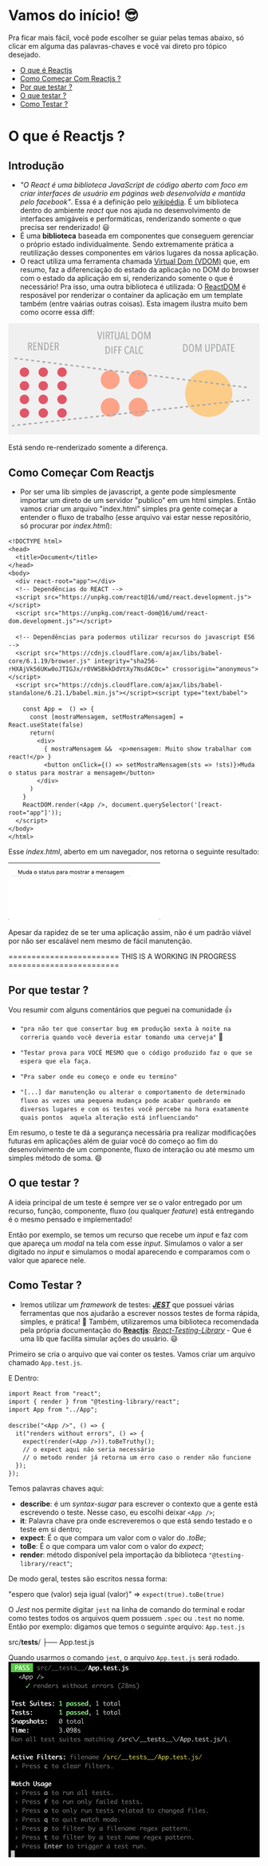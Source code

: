 # Vamos do início! :sunglasses:

Pra ficar mais fácil, você pode escolher se guiar pelas temas abaixo, só clicar em alguma das palavras-chaves e você vai direto pro tópico desejado.

* [O que é Reactjs](https://github.com/bragamat/aprenda-reactjs-testando/tree/solucao/0#o-que-é-reactjs-)
* [Como Começar Com Reactjs ?](https://github.com/bragamat/aprenda-reactjs-testando/tree/solucao/0#como-come%C3%A7ar-com-reactjs)
* [Por que testar ?](https://github.com/bragamat/aprenda-reactjs-testando/tree/solucao/0#por-que-testar-)
* [O que testar ?](https://github.com/bragamat/aprenda-reactjs-testando/tree/solucao/0#o-que-testar-)
* [Como Testar ?](https://github.com/bragamat/aprenda-reactjs-testando/tree/solucao/0#como-testar-)

# O que é Reactjs ?

## Introdução
 - _"O React é uma biblioteca JavaScript de código aberto com foco em criar interfaces de usuário em páginas web desenvolvida e mantida pelo facebook"_. Essa é a definição pelo [wikipédia](https://pt.wikipedia.org/wiki/React_(JavaScript)). É um biblioteca dentro do ambiente _react_ que nos ajuda no desenvolvimento de interfaces amigáveis e performáticas, renderizando somente o que precisa ser renderizado! :smiley: 
 - É uma **biblioteca** baseada em componentes que conseguem gerenciar o próprio estado individualmente. Sendo extremamente prática a reutilização desses componentes em vários lugares da nossa aplicação.
 - O react utiliza uma ferramenta chamada [Virtual Dom (VDOM)](https://pt-br.reactjs.org/docs/faq-internals.html#what-is-the-virtual-dom) que, em resumo, faz a diferenciação do estado da aplicação no DOM do browser com o estado da aplicação em si, renderizando somente o que é necessário! Pra isso, uma outra biblioteca é utilizada: O [ReactDOM](https://pt-br.reactjs.org/docs/react-dom.html#overview) é resposável por renderizar o container da aplicação em um template também (entre vaárias outras coisas). Esta imagem ilustra muito bem como ocorre essa diff:

 ![VirtualDom Diff](./assets/virtualDom-gif.gif)

 Está sendo re-renderizado somente a diferença.


## Como Começar Com Reactjs
- Por ser uma lib simples de javascript, a gente pode simplesmente importar um direto de um servidor "publico" em um html simples.
Então vamos criar um arquivo "index.html" simples pra gente começar a entender o fluxo de trabalho (esse arquivo vai estar nesse repositório, só procurar por _index.html_):

```
<!DOCTYPE html>
<head>
  <title>Document</title>
</head>
<body>
  <div react-root="app"></div>
  <!-- Dependências do REACT -->
  <script src="https://unpkg.com/react@16/umd/react.development.js"></script>
  <script src="https://unpkg.com/react-dom@16/umd/react-dom.development.js"></script>
  
  <!-- Dependências para podermos utilizar recursos do javascript ES6 -->
  <script src="https://cdnjs.cloudflare.com/ajax/libs/babel-core/6.1.19/browser.js" integrity="sha256-rHXAjVk56UKw0oJTIGJx/r0VWSBkkDdVtXy7NsdAC0c=" crossorigin="anonymous"></script>
  <script src="https://cdnjs.cloudflare.com/ajax/libs/babel-standalone/6.21.1/babel.min.js"></script><script type="text/babel">
    
    const App =  () => {
      const [mostraMensagem, setMostraMensagem] = React.useState(false)
      return(
        <div>
          { mostraMensagem &&  <p>mensagem: Muito show trabalhar com react!</p> }
          <button onClick={() => setMostraMensagem(sts => !sts)}>Muda o status para mostrar a mensagem</button>
        </div>
      )
    }
    ReactDOM.render(<App />, document.querySelector('[react-root="app"]'));
  </script>
</body>
</html>
```

Esse _index.html_, aberto em um navegador, nos retorna o seguinte resultado:

![](./assets/testando-status-index.gif)

Apesar da rapidez de se ter uma aplicação assim, não é um padrão viável por não ser escalável nem mesmo de fácil manutenção.



======================== THIS IS A WORKING IN PROGRESS ========================
## Por que testar ?
Vou resumir com alguns comentários que peguei na comunidade :+1:

- ```"pra não ter que consertar bug em produção sexta à noite na correria quando você deveria estar tomando uma cerveja"``` :beer:

- ```"Testar prova para VOCÊ MESMO que o código produzido faz o que se espera que ela faça. ```

- ```"Pra saber onde eu começo e onde eu termino"```

- ```"[...] dar manutenção ou alterar o comportamento de determinado fluxo as vezes uma pequena mudança pode acabar quebrando em diversos lugares e com os testes você percebe na hora exatamente quais pontos  aquela alteração está influenciando"```

Em resumo, o teste te dá a segurança necessária pra realizar modificações futuras em aplicações além de guiar você do começo ao fim do desenvolvimento de um componente, fluxo de interação ou até mesmo um simples método de soma. :smile:

## O que testar ?
A ideia principal de um teste é sempre ver se o valor entregado por um recurso, função, componente, fluxo (ou qualquer _feature_) está entregando é o mesmo pensado e implementado!

Então por exemplo, se temos um recurso que recebe um _input_ e faz com que apareça um _modal_ na tela com esse _input_. Simulamos o valor a ser digitado no _input_ e simulamos o modal aparecendo e comparamos com o valor que aparece nele. 


## Como Testar ? 
- Iremos utilizar um _framework_ de testes: [_**JEST**_](https://jestjs.io/) que possuei várias ferramentas que nos ajudarão a escrever nossos testes de forma rápida, simples, e prática! :rocket:
  Também, utilizaremos uma biblioteca recomendada pela própria documentação do [**Reactjs**](https://pt-br.reactjs.org/): [_React-Testing-Library_](https://testing-library.com/docs/react-testing-library/intro) - Que é uma lib que facilita simular ações do usuário. :smiley:

Primeiro se cria o arquivo que vai conter os testes. Vamos criar um arquivo chamado `App.test.js`. 

E Dentro: 

```
import React from "react";
import { render } from "@testing-library/react";
import App from "../App";

describe("<App />", () => {
  it("renders without errors", () => {
    expect(render(<App />)).toBeTruthy();
    // o expect aqui não seria necessário
    // o metodo render já retorna um erro caso o render não funcione
  });
});
```

Temos palavras chaves aqui:
- **describe**: é um _syntax-sugar_ para escrever o contexto que a gente está escrevendo o teste. Nesse caso, eu escolhi deixar `<App />`;
- **it**: Palavra chave pra onde escreveremos o que está sendo testado e o teste em si dentro;
- **expect**: É o que compara um valor com o valor do _.toBe_;
- **toBe**: É o que compara um valor com o valor do _expect_;
- **render**: método disponível pela importação da biblioteca `"@testing-library/react"`;

De modo geral, testes são escritos nessa forma:

"espero que (valor) seja igual (valor)" => ```expect(true).toBe(true)```



O _Jest_ nos permite digitar `jest` na linha de comando do terminal e rodar como testes todos os arquivos quem possuem `.spec` ou `.test` no nome. Então por exemplo:
digamos que temos o seguinte arquivo: 
`App.test.js`

src/__tests__/
├── App.test.js

Quando usarmos o comando `jest`, o arquivo `App.test.js` será rodado. ![jestRun](./public/images/runningJestApp.png)
